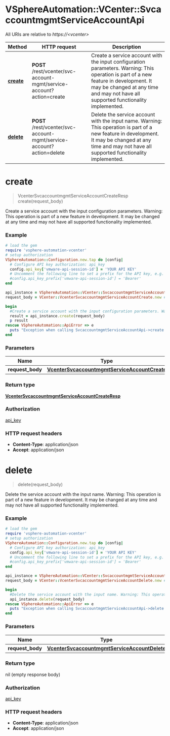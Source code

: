 # VSphereAutomation::VCenter::SvcaccountmgmtServiceAccountApi

All URIs are relative to *https://&lt;vcenter&gt;*

Method | HTTP request | Description
------------- | ------------- | -------------
[**create**](SvcaccountmgmtServiceAccountApi.md#create) | **POST** /rest/vcenter/svc-account-mgmt/service-account?action&#x3D;create | Create a service account with the input configuration parameters. Warning: This operation is part of a new feature in development. It may be changed at any time and may not have all supported functionality implemented.
[**delete**](SvcaccountmgmtServiceAccountApi.md#delete) | **POST** /rest/vcenter/svc-account-mgmt/service-account?action&#x3D;delete | Delete the service account with the input name. Warning: This operation is part of a new feature in development. It may be changed at any time and may not have all supported functionality implemented.


# **create**
> VcenterSvcaccountmgmtServiceAccountCreateResp create(request_body)

Create a service account with the input configuration parameters. Warning: This operation is part of a new feature in development. It may be changed at any time and may not have all supported functionality implemented.

### Example
```ruby
# load the gem
require 'vsphere-automation-vcenter'
# setup authorization
VSphereAutomation::Configuration.new.tap do |config|
  # Configure API key authorization: api_key
  config.api_key['vmware-api-session-id'] = 'YOUR API KEY'
  # Uncomment the following line to set a prefix for the API key, e.g. 'Bearer' (defaults to nil)
  #config.api_key_prefix['vmware-api-session-id'] = 'Bearer'
end

api_instance = VSphereAutomation::VCenter::SvcaccountmgmtServiceAccountApi.new
request_body = VCenter::VcenterSvcaccountmgmtServiceAccountCreate.new # VcenterSvcaccountmgmtServiceAccountCreate | 

begin
  #Create a service account with the input configuration parameters. Warning: This operation is part of a new feature in development. It may be changed at any time and may not have all supported functionality implemented.
  result = api_instance.create(request_body)
  p result
rescue VSphereAutomation::ApiError => e
  puts "Exception when calling SvcaccountmgmtServiceAccountApi->create: #{e}"
end
```

### Parameters

Name | Type | Description  | Notes
------------- | ------------- | ------------- | -------------
 **request_body** | [**VcenterSvcaccountmgmtServiceAccountCreate**](VcenterSvcaccountmgmtServiceAccountCreate.md)|  | 

### Return type

[**VcenterSvcaccountmgmtServiceAccountCreateResp**](VcenterSvcaccountmgmtServiceAccountCreateResp.md)

### Authorization

[api_key](../README.md#api_key)

### HTTP request headers

 - **Content-Type**: application/json
 - **Accept**: application/json



# **delete**
> delete(request_body)

Delete the service account with the input name. Warning: This operation is part of a new feature in development. It may be changed at any time and may not have all supported functionality implemented.

### Example
```ruby
# load the gem
require 'vsphere-automation-vcenter'
# setup authorization
VSphereAutomation::Configuration.new.tap do |config|
  # Configure API key authorization: api_key
  config.api_key['vmware-api-session-id'] = 'YOUR API KEY'
  # Uncomment the following line to set a prefix for the API key, e.g. 'Bearer' (defaults to nil)
  #config.api_key_prefix['vmware-api-session-id'] = 'Bearer'
end

api_instance = VSphereAutomation::VCenter::SvcaccountmgmtServiceAccountApi.new
request_body = VCenter::VcenterSvcaccountmgmtServiceAccountDelete.new # VcenterSvcaccountmgmtServiceAccountDelete | 

begin
  #Delete the service account with the input name. Warning: This operation is part of a new feature in development. It may be changed at any time and may not have all supported functionality implemented.
  api_instance.delete(request_body)
rescue VSphereAutomation::ApiError => e
  puts "Exception when calling SvcaccountmgmtServiceAccountApi->delete: #{e}"
end
```

### Parameters

Name | Type | Description  | Notes
------------- | ------------- | ------------- | -------------
 **request_body** | [**VcenterSvcaccountmgmtServiceAccountDelete**](VcenterSvcaccountmgmtServiceAccountDelete.md)|  | 

### Return type

nil (empty response body)

### Authorization

[api_key](../README.md#api_key)

### HTTP request headers

 - **Content-Type**: application/json
 - **Accept**: application/json



